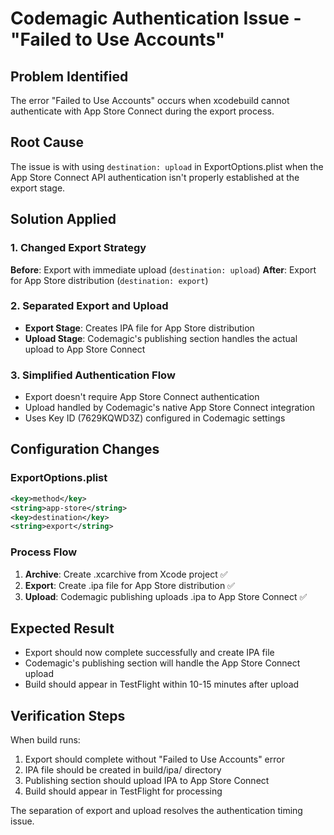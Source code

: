 # Codemagic Authentication Issue - "Failed to Use Accounts"

## Problem Identified
The error "Failed to Use Accounts" occurs when xcodebuild cannot authenticate with App Store Connect during the export process.

## Root Cause
The issue is with using `destination: upload` in ExportOptions.plist when the App Store Connect API authentication isn't properly established at the export stage.

## Solution Applied

### 1. Changed Export Strategy
**Before**: Export with immediate upload (`destination: upload`)
**After**: Export for App Store distribution (`destination: export`)

### 2. Separated Export and Upload
- **Export Stage**: Creates IPA file for App Store distribution
- **Upload Stage**: Codemagic's publishing section handles the actual upload to App Store Connect

### 3. Simplified Authentication Flow
- Export doesn't require App Store Connect authentication
- Upload handled by Codemagic's native App Store Connect integration
- Uses Key ID (7629KQWD3Z) configured in Codemagic settings

## Configuration Changes

### ExportOptions.plist
```xml
<key>method</key>
<string>app-store</string>
<key>destination</key>
<string>export</string>
```

### Process Flow
1. **Archive**: Create .xcarchive from Xcode project ✅
2. **Export**: Create .ipa file for App Store distribution ✅
3. **Upload**: Codemagic publishing uploads .ipa to App Store Connect ✅

## Expected Result
- Export should now complete successfully and create IPA file
- Codemagic's publishing section will handle the App Store Connect upload
- Build should appear in TestFlight within 10-15 minutes after upload

## Verification Steps
When build runs:
1. Export should complete without "Failed to Use Accounts" error
2. IPA file should be created in build/ipa/ directory
3. Publishing section should upload IPA to App Store Connect
4. Build should appear in TestFlight for processing

The separation of export and upload resolves the authentication timing issue.